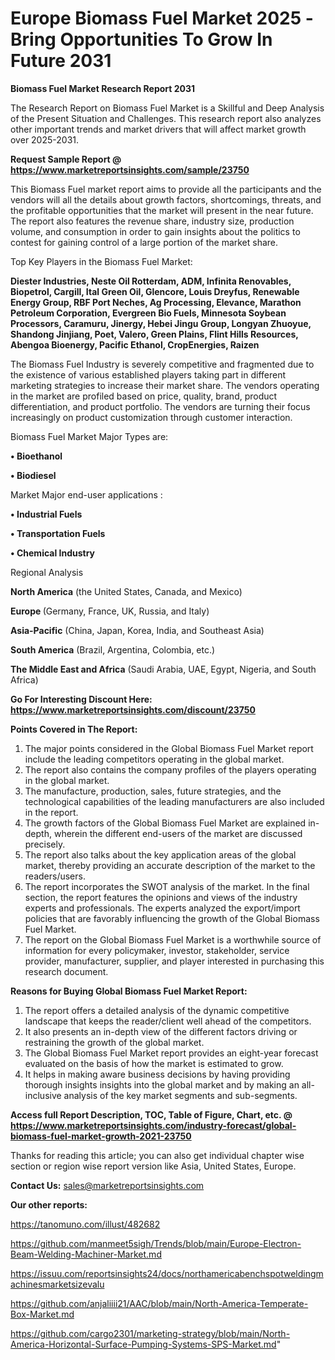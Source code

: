 # Europe Biomass Fuel Market 2025 -Bring Opportunities To Grow In Future 2031

<strong>Biomass Fuel Market Research Report 2031</strong>

The Research Report on Biomass Fuel Market is a Skillful and Deep Analysis of the Present Situation and Challenges. This research report also analyzes other important trends and market drivers that will affect market growth over 2025-2031.

<strong>Request Sample Report @ <a href=https://www.marketreportsinsights.com/sample/23750>https://www.marketreportsinsights.com/sample/23750</a></strong>

This Biomass Fuel market report aims to provide all the participants and the vendors will all the details about growth factors, shortcomings, threats, and the profitable opportunities that the market will present in the near future. The report also features the revenue share, industry size, production volume, and consumption in order to gain insights about the politics to contest for gaining control of a large portion of the market share.

Top Key Players in the Biomass Fuel Market:

<strong>Diester Industries, Neste Oil Rotterdam, ADM, Infinita Renovables, Biopetrol, Cargill, Ital Green Oil, Glencore, Louis Dreyfus, Renewable Energy Group, RBF Port Neches, Ag Processing, Elevance, Marathon Petroleum Corporation, Evergreen Bio Fuels, Minnesota Soybean Processors, Caramuru, Jinergy, Hebei Jingu Group, Longyan Zhuoyue, Shandong Jinjiang, Poet, Valero, Green Plains, Flint Hills Resources, Abengoa Bioenergy, Pacific Ethanol, CropEnergies, Raizen</strong>

The Biomass Fuel Industry is severely competitive and fragmented due to the existence of various established players taking part in different marketing strategies to increase their market share. The vendors operating in the market are profiled based on price, quality, brand, product differentiation, and product portfolio. The vendors are turning their focus increasingly on product customization through customer interaction.

Biomass Fuel Market Major Types are:

<strong>• Bioethanol

• Biodiesel</strong>

Market Major end-user applications :

<strong>• Industrial Fuels

• Transportation Fuels

• Chemical Industry</strong>

Regional Analysis

</u><strong><b>North America</b></strong> (the United States, Canada, and Mexico)

<strong><b>Europe </b></strong>(Germany, France, UK, Russia, and Italy)

<strong><b>Asia-Pacific</b></strong> (China, Japan, Korea, India, and Southeast Asia)

<strong><b>South America</b></strong> (Brazil, Argentina, Colombia, etc.)

<strong><b>The Middle East and Africa</b></strong> (Saudi Arabia, UAE, Egypt, Nigeria, and South Africa)

<strong>Go For Interesting Discount Here: <a href=https://www.marketreportsinsights.com/discount/23750>https://www.marketreportsinsights.com/discount/23750</a></strong>

<strong>Points Covered in The Report:</strong>
<ol>
  <li>The major points considered in the Global Biomass Fuel Market report include the leading competitors operating in the global market.</li>
  <li>The report also contains the company profiles of the players operating in the global market.</li>
  <li>The manufacture, production, sales, future strategies, and the technological capabilities of the leading manufacturers are also included in the report.</li>
  <li>The growth factors of the Global Biomass Fuel Market are explained in-depth, wherein the different end-users of the market are discussed precisely.</li>
  <li>The report also talks about the key application areas of the global market, thereby providing an accurate description of the market to the readers/users.</li>
  <li>The report incorporates the SWOT analysis of the market. In the final section, the report features the opinions and views of the industry experts and professionals. The experts analyzed the export/import policies that are favorably influencing the growth of the Global Biomass Fuel Market.</li>
  <li>The report on the Global Biomass Fuel Market is a worthwhile source of information for every policymaker, investor, stakeholder, service provider, manufacturer, supplier, and player interested in purchasing this research document.</li>
</ol>
<strong>Reasons for Buying Global Biomass Fuel Market Report:</strong>

<ol>
  <li>The report offers a detailed analysis of the dynamic competitive landscape that keeps the reader/client well ahead of the competitors.</li>
  <li>It also presents an in-depth view of the different factors driving or restraining the growth of the global market.</li>
  <li>The Global Biomass Fuel Market report provides an eight-year forecast evaluated on the basis of how the market is estimated to grow.</li>
  <li>It helps in making aware business decisions by having providing thorough insights insights into the global market and by making an all-inclusive analysis of the key market segments and sub-segments.</li>
</ol>
<strong>Access full Report Description, TOC, Table of Figure, Chart, etc. @ <a href=https://www.marketreportsinsights.com/industry-forecast/global-biomass-fuel-market-growth-2021-23750>https://www.marketreportsinsights.com/industry-forecast/global-biomass-fuel-market-growth-2021-23750</a></strong>


Thanks for reading this article; you can also get individual chapter wise section or region wise report version like Asia, United States, Europe.

<strong>Contact Us:</strong>
sales@marketreportsinsights.com

<strong>Our other reports:</strong>

<a href=https://tanomuno.com/illust/482682>https://tanomuno.com/illust/482682</a>

<a href=https://github.com/manmeet5sigh/Trends/blob/main/Europe-Electron-Beam-Welding-Machiner-Market.md>https://github.com/manmeet5sigh/Trends/blob/main/Europe-Electron-Beam-Welding-Machiner-Market.md</a>

<a href=https://issuu.com/reportsinsights24/docs/northamericabenchspotweldingmachinesmarketsizevalu>https://issuu.com/reportsinsights24/docs/northamericabenchspotweldingmachinesmarketsizevalu</a>

<a href=https://github.com/anjaliiii21/AAC/blob/main/North-America-Temperate-Box-Market.md>https://github.com/anjaliiii21/AAC/blob/main/North-America-Temperate-Box-Market.md</a>

<a href=https://github.com/cargo2301/marketing-strategy/blob/main/North-America-Horizontal-Surface-Pumping-Systems-SPS-Market.md>https://github.com/cargo2301/marketing-strategy/blob/main/North-America-Horizontal-Surface-Pumping-Systems-SPS-Market.md</a>"
